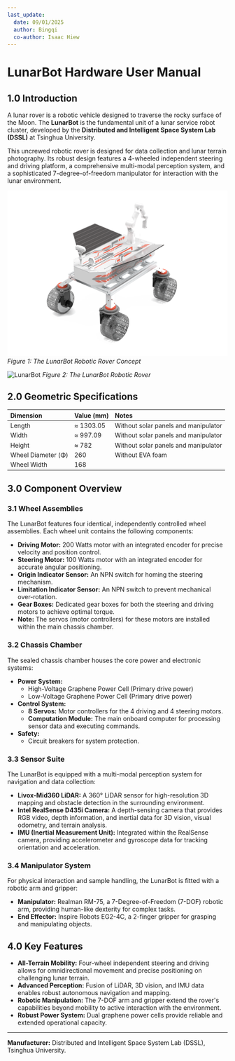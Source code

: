 ```yaml
---
last_update:
  date: 09/01/2025
  author: Bingqi
  co-author: Isaac Hiew 
---
```


# LunarBot Hardware User Manual

## 1.0 Introduction

A lunar rover is a robotic vehicle designed to traverse the rocky surface of the Moon. The **LunarBot** is the fundamental unit of a lunar service robot cluster, developed by the **Distributed and Intelligent Space System Lab (DSSL)** at Tsinghua University.

This uncrewed robotic rover is designed for data collection and lunar terrain photography. Its robust design features a 4-wheeled independent steering and driving platform, a comprehensive multi-modal perception system, and a sophisticated 7-degree-of-freedom manipulator for interaction with the lunar environment.

![LunarBot_Concept](../../static/img/LunarBot_Concept.png)
*Figure 1: The LunarBot Robotic Rover Concept*

![LunarBot](../../static/img/LunarBot.jpeg)
*Figure 2: The LunarBot Robotic Rover*

## 2.0 Geometric Specifications

| Dimension              | Value (mm)         | Notes                                   |
| :--------------------- | :----------------- | :-------------------------------------- |
| Length                 | ≈ 1303.05          | Without solar panels and manipulator    |
| Width                  | ≈ 997.09           | Without solar panels and manipulator    |
| Height                 | ≈ 782              | Without solar panels and manipulator    |
| Wheel Diameter (Φ)     | 260                | Without EVA foam                        |
| Wheel Width            | 168                |                                         |

## 3.0 Component Overview

### 3.1 Wheel Assemblies

The LunarBot features four identical, independently controlled wheel assemblies. Each wheel unit contains the following components:

*   **Driving Motor:** 200 Watts motor with an integrated encoder for precise velocity and position control.
*   **Steering Motor:** 100 Watts motor with an integrated encoder for accurate angular positioning.
*   **Origin Indicator Sensor:** An NPN switch for homing the steering mechanism.
*   **Limitation Indicator Sensor:** An NPN switch to prevent mechanical over-rotation.
*   **Gear Boxes:** Dedicated gear boxes for both the steering and driving motors to achieve optimal torque.
*   **Note:** The servos (motor controllers) for these motors are installed within the main chassis chamber.

### 3.2 Chassis Chamber

The sealed chassis chamber houses the core power and electronic systems:

*   **Power System:**
    *   High-Voltage Graphene Power Cell (Primary drive power)
    *   Low-Voltage Graphene Power Cell (Primary drive power)
*   **Control System:**
    *   **8 Servos:** Motor controllers for the 4 driving and 4 steering motors.
    *   **Computation Module:** The main onboard computer for processing sensor data and executing commands.
*   **Safety:**
    *   Circuit breakers for system protection.

### 3.3 Sensor Suite

The LunarBot is equipped with a multi-modal perception system for navigation and data collection:

*   **Livox-Mid360 LiDAR:** A 360° LiDAR sensor for high-resolution 3D mapping and obstacle detection in the surrounding environment.
*   **Intel RealSense D435i Camera:** A depth-sensing camera that provides RGB video, depth information, and inertial data for 3D vision, visual odometry, and terrain analysis.
*   **IMU (Inertial Measurement Unit):** Integrated within the RealSense camera, providing accelerometer and gyroscope data for tracking orientation and acceleration.

### 3.4 Manipulator System

For physical interaction and sample handling, the LunarBot is fitted with a robotic arm and gripper:

*   **Manipulator:** Realman RM-75, a 7-Degree-of-Freedom (7-DOF) robotic arm, providing human-like dexterity for complex tasks.
*   **End Effector:** Inspire Robots EG2-4C, a 2-finger gripper for grasping and manipulating objects.

## 4.0 Key Features

*   **All-Terrain Mobility:** Four-wheel independent steering and driving allows for omnidirectional movement and precise positioning on challenging lunar terrain.
*   **Advanced Perception:** Fusion of LiDAR, 3D vision, and IMU data enables robust autonomous navigation and mapping.
*   **Robotic Manipulation:** The 7-DOF arm and gripper extend the rover's capabilities beyond mobility to active interaction with the environment.
*   **Robust Power System:** Dual graphene power cells provide reliable and extended operational capacity.

---
**Manufacturer:** Distributed and Intelligent Space System Lab (DSSL), Tsinghua University.